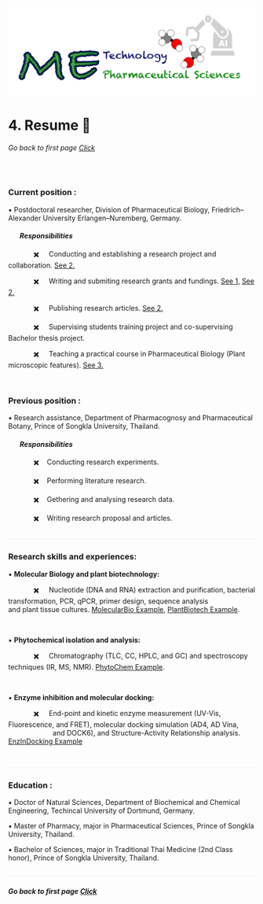 ![](../images/cv-header.png)


# 4. Resume :memo:


###### Go back to first page [Click](/online_cv/README.md)

&nbsp;


### Current position :


▪️ Postdoctoral researcher, Division of Pharmaceutical Biology, Friedrich–Alexander University Erlangen–Nuremberg, Germany.


#### &nbsp;&nbsp;&nbsp;&nbsp;&nbsp;&nbsp;  *Responsibilities*


&nbsp;&nbsp;&nbsp;&nbsp;&nbsp;&nbsp;&nbsp;&nbsp;&nbsp;&nbsp;&nbsp;&nbsp; ✖️ &nbsp;&nbsp;&nbsp; Conducting and establishing a research project and collaboration. [See 2.]()

&nbsp;&nbsp;&nbsp;&nbsp;&nbsp;&nbsp;&nbsp;&nbsp;&nbsp;&nbsp;&nbsp;&nbsp; ✖️ &nbsp;&nbsp;&nbsp; Writing and submiting research grants and fundings. [See 1,]() [See 2.]()

&nbsp;&nbsp;&nbsp;&nbsp;&nbsp;&nbsp;&nbsp;&nbsp;&nbsp;&nbsp;&nbsp;&nbsp; ✖️ &nbsp;&nbsp;&nbsp; Publishing research articles. [See 2.]()

&nbsp;&nbsp;&nbsp;&nbsp;&nbsp;&nbsp;&nbsp;&nbsp;&nbsp;&nbsp;&nbsp;&nbsp; ✖️ &nbsp;&nbsp;&nbsp; Supervising students training project and co-supervising Bachelor thesis project.

&nbsp;&nbsp;&nbsp;&nbsp;&nbsp;&nbsp;&nbsp;&nbsp;&nbsp;&nbsp;&nbsp;&nbsp; ✖️ &nbsp;&nbsp;&nbsp; Teaching a practical course in Pharmaceutical Biology (Plant microscopic features). [See 3.]()

&nbsp;


### Previous position :


▪️ Research assistance, Department of Pharmacognosy and Pharmaceutical Botany, Prince of Songkla University, Thailand.


#### &nbsp;&nbsp;&nbsp;&nbsp;&nbsp;&nbsp;  *Responsibilities*


&nbsp;&nbsp;&nbsp;&nbsp;&nbsp;&nbsp;&nbsp;&nbsp;&nbsp;&nbsp;&nbsp;&nbsp; ✖️ &nbsp;&nbsp;&nbsp;Conducting research experiments.

&nbsp;&nbsp;&nbsp;&nbsp;&nbsp;&nbsp;&nbsp;&nbsp;&nbsp;&nbsp;&nbsp;&nbsp; ✖️ &nbsp;&nbsp;&nbsp;Performing literature research.

&nbsp;&nbsp;&nbsp;&nbsp;&nbsp;&nbsp;&nbsp;&nbsp;&nbsp;&nbsp;&nbsp;&nbsp; ✖️ &nbsp;&nbsp;&nbsp;Gethering and analysing research data.

&nbsp;&nbsp;&nbsp;&nbsp;&nbsp;&nbsp;&nbsp;&nbsp;&nbsp;&nbsp;&nbsp;&nbsp; ✖️ &nbsp;&nbsp;&nbsp;Writing research proposal and articles.


![](../images/line04.png)

### Research skills and experiences:

▪️ **Molecular Biology and plant biotechnology:** 

&nbsp;&nbsp;&nbsp;&nbsp;&nbsp;&nbsp;&nbsp;&nbsp;&nbsp;&nbsp;&nbsp;&nbsp; ✖️ &nbsp;&nbsp;&nbsp; Nucleotide (DNA and RNA) extraction and purification, bacterial transformation, PCR, qPCR, primer design, sequence analysis 
&nbsp;&nbsp;&nbsp;&nbsp;&nbsp;&nbsp;&nbsp;&nbsp;&nbsp;&nbsp;&nbsp;&nbsp;&nbsp;&nbsp;&nbsp;&nbsp;&nbsp;&nbsp;&nbsp;&nbsp;&nbsp;&nbsp; and plant tissue cultures.  [MolecularBio Example](https://www.mdpi.com/2223-7747/11/3/321), [PlantBiotech Example](https://www.mdpi.com/2223-7747/10/8/1493).

&nbsp;

▪️ **Phytochemical isolation and analysis:** 

&nbsp;&nbsp;&nbsp;&nbsp;&nbsp;&nbsp;&nbsp;&nbsp;&nbsp;&nbsp;&nbsp;&nbsp; ✖️ &nbsp;&nbsp;&nbsp; Chromatography (TLC, CC, HPLC, and GC) and spectroscopy techniques (IR, MS, NMR). [PhytoChem Example](https://www.thieme-connect.com/products/ejournals/html/10.1055/s-0039-3399899).

&nbsp;

▪️ **Enzyme inhibition and molecular docking:**

&nbsp;&nbsp;&nbsp;&nbsp;&nbsp;&nbsp;&nbsp;&nbsp;&nbsp;&nbsp;&nbsp;&nbsp; ✖️ &nbsp;&nbsp;&nbsp; End-point and kinetic enzyme measurement (UV-Vis, Fluorescence, and FRET), molecular docking simulation (AD4, AD Vina,
&nbsp;&nbsp;&nbsp;&nbsp;&nbsp;&nbsp;&nbsp;&nbsp;&nbsp;&nbsp;&nbsp;&nbsp;&nbsp;&nbsp;&nbsp;&nbsp;&nbsp;&nbsp;&nbsp;&nbsp;&nbsp;&nbsp; and DOCK6), and Structure-Activity Relationship analysis. [EnzInDocking Example](https://www.thieme-connect.com/products/ejournals/abstract/10.1055/a-1581-3707)

&nbsp;&nbsp;
![](../images/line04.png)

### Education :

▪️ Doctor of Natural Sciences, Department of Biochemical and Chemical Engineering, Techincal University of Dortmund, Germany.


▪️ Master of Pharmacy, major in Pharmaceutical Sciences, Prince of Songkla University, Thailand.


▪️ Bachelor of Sciences, major in Traditional Thai Medicine (2nd Class honor), Prince of Songkla University, Thailand.


![](../images/line04.png)


##### Go back to first page [Click](/online_cv/README.md)
